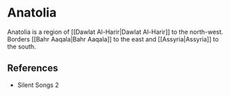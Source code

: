 # Anatolia
Anatolia is a region of [[Dawlat Al-Harir|Dawlat Al-Harir]] to the north-west. Borders [[Bahr Aaqala|Bahr Aaqala]] to the east and [[Assyria|Assyria]] to the south.

## References
- Silent Songs 2
